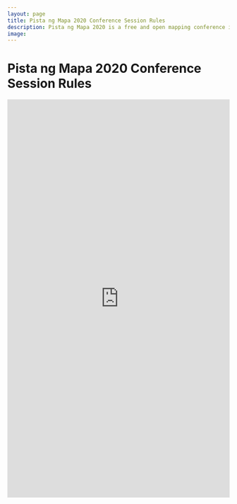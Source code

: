 ```yaml
---
layout: page
title: Pista ng Mapa 2020 Conference Session Rules
description: Pista ng Mapa 2020 is a free and open mapping conference in the Philippines
image:
---
```

<h1 class="color-pnm-blue mb-4">Pista ng Mapa 2020 Conference Session Rules</h1>

<embed src="https://hackmd.io/@pnm/ByYFXeBYv" width="100%" height="900px" />